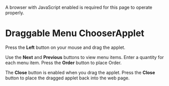 A browser with JavaScript enabled is required for this page to operate properly.

# Draggable Menu ChooserApplet

Press the **Left** button on your mouse and drag the applet.

Use the **Next** and **Previous** buttons to view menu items.
Enter a quantity for each menu item. Press the **Order** button to place Order.

The **Close** button is enabled when you drag the applet. Press the **Close**
button to place the dragged applet back into the web page.

  